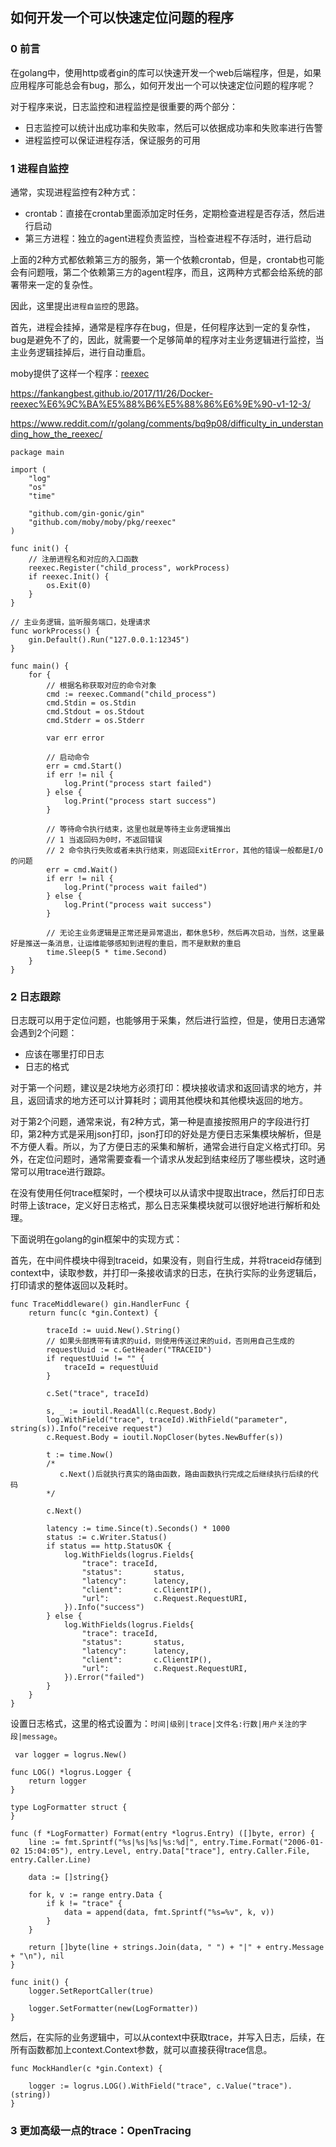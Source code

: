 ## 如何开发一个可以快速定位问题的程序

### 0 前言

在golang中，使用http或者gin的库可以快速开发一个web后端程序，但是，如果应用程序可能总会有bug，那么，如何开发出一个可以快速定位问题的程序呢？

对于程序来说，日志监控和进程监控是很重要的两个部分：

* 日志监控可以统计出成功率和失败率，然后可以依据成功率和失败率进行告警
* 进程监控可以保证进程存活，保证服务的可用

### 1 进程自监控

通常，实现进程监控有2种方式：

* crontab：直接在crontab里面添加定时任务，定期检查进程是否存活，然后进行启动
* 第三方进程：独立的agent进程负责监控，当检查进程不存活时，进行启动

上面的2种方式都依赖第三方的服务，第一个依赖crontab，但是，crontab也可能会有问题哦，第二个依赖第三方的agent程序，而且，这两种方式都会给系统的部署带来一定的复杂性。

因此，这里提出`进程自监控`的思路。

首先，进程会挂掉，通常是程序存在bug，但是，任何程序达到一定的复杂性，bug是避免不了的，因此，就需要一个足够简单的程序对主业务逻辑进行监控，当主业务逻辑挂掉后，进行自动重启。

moby提供了这样一个程序：[reexec](https://github.com/moby/moby/tree/master/pkg/reexec)

https://fankangbest.github.io/2017/11/26/Docker-reexec%E6%9C%BA%E5%88%B6%E5%88%86%E6%9E%90-v1-12-3/

https://www.reddit.com/r/golang/comments/bq9p08/difficulty_in_understanding_how_the_reexec/

``` golang
package main

import (
	"log"
	"os"
	"time"

	"github.com/gin-gonic/gin"
	"github.com/moby/moby/pkg/reexec"
)

func init() {
	// 注册进程名和对应的入口函数
	reexec.Register("child_process", workProcess)
	if reexec.Init() {
		os.Exit(0)
	}
}

// 主业务逻辑，监听服务端口，处理请求
func workProcess() {
	gin.Default().Run("127.0.0.1:12345")
}

func main() {
	for {
		// 根据名称获取对应的命令对象
		cmd := reexec.Command("child_process")
		cmd.Stdin = os.Stdin
		cmd.Stdout = os.Stdout
		cmd.Stderr = os.Stderr

		var err error

		// 启动命令
		err = cmd.Start()
		if err != nil {
			log.Print("process start failed")
		} else {
			log.Print("process start success")
		}

		// 等待命令执行结束，这里也就是等待主业务逻辑推出
		// 1 当返回码为0时，不返回错误
		// 2 命令执行失败或者未执行结束，则返回ExitError，其他的错误一般都是I/O的问题
		err = cmd.Wait()
		if err != nil {
			log.Print("process wait failed")
		} else {
			log.Print("process wait success")
		}

		// 无论主业务逻辑是正常还是异常退出，都休息5秒，然后再次启动，当然，这里最好是推送一条消息，让运维能够感知到进程的重启，而不是默默的重启
		time.Sleep(5 * time.Second)
	}
}
```

### 2 日志跟踪

日志既可以用于定位问题，也能够用于采集，然后进行监控，但是，使用日志通常会遇到2个问题：

* 应该在哪里打印日志
* 日志的格式

对于第一个问题，建议是2块地方必须打印：模块接收请求和返回请求的地方，并且，返回请求的地方还可以计算耗时；调用其他模块和其他模块返回的地方。

对于第2个问题，通常来说，有2种方式，第一种是直接按照用户的字段进行打印，第2种方式是采用json打印，json打印的好处是方便日志采集模块解析，但是不方便人看。所以，为了方便日志的采集和解析，通常会进行自定义格式打印。另外，在定位问题时，通常需要查看一个请求从发起到结束经历了哪些模块，这时通常可以用trace进行跟踪。

在没有使用任何trace框架时，一个模块可以从请求中提取出trace，然后打印日志时带上该trace，定义好日志格式，那么日志采集模块就可以很好地进行解析和处理。

下面说明在golang的gin框架中的实现方式：

首先，在中间件模块中得到traceid，如果没有，则自行生成，并将traceid存储到context中，读取参数，并打印一条接收请求的日志，在执行实际的业务逻辑后，打印请求的整体返回以及耗时。

``` golang
func TraceMiddleware() gin.HandlerFunc {
	return func(c *gin.Context) {

		traceId := uuid.New().String()
		// 如果头部携带有请求的uid，则使用传送过来的uid，否则用自己生成的
		requestUuid := c.GetHeader("TRACEID")
		if requestUuid != "" {
			traceId = requestUuid
		}

		c.Set("trace", traceId)

		s, _ := ioutil.ReadAll(c.Request.Body)
		log.WithField("trace", traceId).WithField("parameter", string(s)).Info("receive request")
		c.Request.Body = ioutil.NopCloser(bytes.NewBuffer(s))

		t := time.Now()
		/*
		   c.Next()后就执行真实的路由函数，路由函数执行完成之后继续执行后续的代码
		*/

		c.Next()

		latency := time.Since(t).Seconds() * 1000
		status := c.Writer.Status()
		if status == http.StatusOK {
			log.WithFields(logrus.Fields{
				"trace": traceId,
				"status":       status,
				"latency":      latency,
				"client":       c.ClientIP(),
				"url":          c.Request.RequestURI,
			}).Info("success")
		} else {
			log.WithFields(logrus.Fields{
				"trace": traceId,
				"status":       status,
				"latency":      latency,
				"client":       c.ClientIP(),
				"url":          c.Request.RequestURI,
			}).Error("failed")
		}
	}
}
```

设置日志格式，这里的格式设置为：`时间|级别|trace|文件名:行数|用户关注的字段|message`。

``` golang
 var logger = logrus.New()

func LOG() *logrus.Logger {
	return logger
}

type LogFormatter struct {
}

func (f *LogFormatter) Format(entry *logrus.Entry) ([]byte, error) {
	line := fmt.Sprintf("%s|%s|%s|%s:%d|", entry.Time.Format("2006-01-02 15:04:05"), entry.Level, entry.Data["trace"], entry.Caller.File, entry.Caller.Line)

	data := []string{}

	for k, v := range entry.Data {
		if k != "trace" {
			data = append(data, fmt.Sprintf("%s=%v", k, v))
		}
	}

	return []byte(line + strings.Join(data, " ") + "|" + entry.Message + "\n"), nil
}

func init() {
	logger.SetReportCaller(true)

	logger.SetFormatter(new(LogFormatter))
}
```

然后，在实际的业务逻辑中，可以从context中获取trace，并写入日志，后续，在所有函数都加上context.Context参数，就可以直接获得trace信息。

``` golang
func MockHandler(c *gin.Context) {

	logger := logrus.LOG().WithField("trace", c.Value("trace").(string))
}
```

### 3 更加高级一点的trace：OpenTracing

